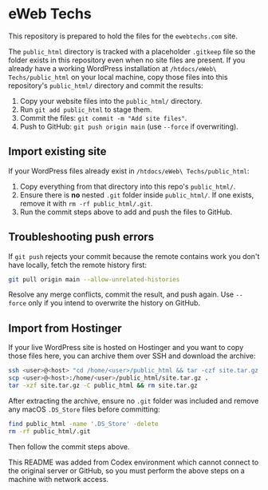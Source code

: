 # eWeb Techs

This repository is prepared to hold the files for the `ewebtechs.com` site.

The `public_html` directory is tracked with a placeholder `.gitkeep` file so the folder exists in this repository even when no site files are present. If you already have a working WordPress installation at `/htdocs/eWeb\ Techs/public_html` on your local machine, copy those files into this repository's `public_html/` directory and commit the results:

1. Copy your website files into the `public_html/` directory.
2. Run `git add public_html` to stage them.
3. Commit the files: `git commit -m "Add site files"`.
4. Push to GitHub: `git push origin main` (use `--force` if overwriting).

## Import existing site

If your WordPress files already exist in `/htdocs/eWeb\ Techs/public_html`:

1. Copy everything from that directory into this repo's `public_html/`.
2. Ensure there is **no** nested `.git` folder inside `public_html/`.
   If one exists, remove it with `rm -rf public_html/.git`.
3. Run the commit steps above to add and push the files to GitHub.

## Troubleshooting push errors

If `git push` rejects your commit because the remote contains work you
don't have locally, fetch the remote history first:

```bash
git pull origin main --allow-unrelated-histories
```

Resolve any merge conflicts, commit the result, and push again. Use
`--force` only if you intend to overwrite the history on GitHub.

## Import from Hostinger

If your live WordPress site is hosted on Hostinger and you want to copy those
files here, you can archive them over SSH and download the archive:

```bash
ssh <user>@<host> "cd /home/<user>/public_html && tar -czf site.tar.gz ."
scp <user>@<host>:/home/<user>/public_html/site.tar.gz .
tar -xzf site.tar.gz -C public_html && rm site.tar.gz
```

After extracting the archive, ensure no `.git` folder was included and remove
any macOS `.DS_Store` files before committing:

```bash
find public_html -name '.DS_Store' -delete
rm -rf public_html/.git
```

Then follow the commit steps above.

This README was added from Codex environment which cannot connect to the
original server or GitHub, so you must perform the above steps on a machine
with network access.
